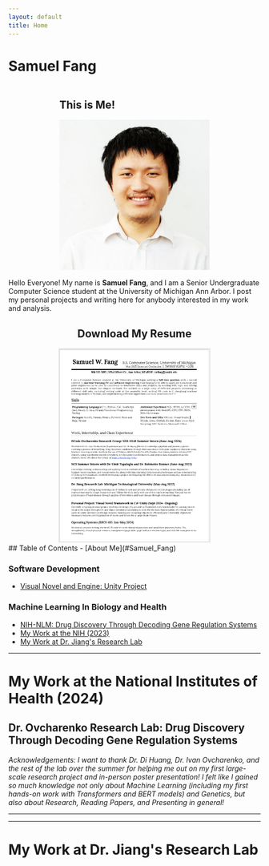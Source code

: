 ```yaml
---
layout: default
title: Home
---
```

# Samuel Fang

<div style="display: flex; justify-content: center; align-items: center; gap: 20px;">
  <div>
    <h2> This is Me! </h2>
    <img src="headshot.jpg" alt="headshot" width="300" height="300"/>
  </div>
</div>

Hello Everyone! My name is <b>Samuel Fang</b>, and I am a Senior Undergraduate Computer Science student at the University of Michigan Ann Arbor. 
I post my personal projects and writing here for anybody interested in my work and analysis.

<div style="text-align: center;">
    <h2>Download My Resume</h2>
    <a href="resume.pdf" download="samwfang_resume.pdf">
      <img src="resumeshot.png" alt="Preview of Resume" style="width:300px; height:auto; border:1px solid #ccc;" />
      <br />
    </a>
  </div>
## Table of Contents
- [About Me](#Samuel_Fang)



### Software Development
- [Visual Novel and Engine: Unity Project](#unity)

### Machine Learning In Biology and Health
- [NIH-NLM: Drug Discovery Through Decoding Gene Regulation Systems](#my-work-at-the-national-institutes-of-health-2024)
- [My Work at the NIH (2023)](#my-work-at-the-national-institutes-of-health-2023)
- [My Work at Dr. Jiang's Research Lab](#my-work-at-dr-jiangs-research-lab)


***


# My Work at the National Institutes of Health \(2024\)
## Dr. Ovcharenko Research Lab: Drug Discovery Through Decoding Gene Regulation Systems

<i>Acknowledgements: I want to thank Dr. Di Huang, Dr. Ivan Ovcharenko, and the rest of the lab over the summer 
for helping me out on my first large-scale research project and in-person poster presentation! I felt like I gained 
so much knowledge not only about Machine Learning (including my first hands-on work with Transformers and BERT models) 
and Genetics, but also about Research, Reading Papers, and Presenting in general! </i>




*** 

***

# My Work at Dr. Jiang's Research Lab
